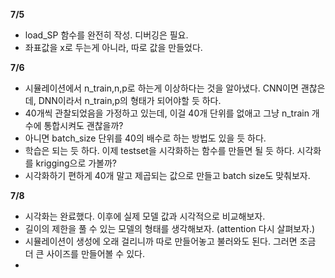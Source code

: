 **7/5**
- load_SP 함수를 완전히 작성. 디버깅은 필요.
- 좌표값을 x로 두는게 아니라, 따로 값을 만들었다. 


**7/6**
- 시뮬레이션에서 n_train,n,p로 하는게 이상하다는 것을 알아냈다. CNN이면 괜찮은데, DNN이라서 n_train,p의 형태가 되어야할 듯 하다. 
- 40개씩 관찰되었음을 가정하고 있는데, 이걸 40개 단위를 없애고 그냥 n_train 개수에 통합시켜도 괜찮을까?
- 아니면 batch_size 단위를 40의 배수로 하는 방법도 있을 듯 하다. 
- 학습은 되는 듯 하다. 이제 testset을 시각화하는 함수를 만들면 될 듯 하다. 시각화를 krigging으로 가볼까?
- 시각화하기 편하게 40개 말고 제곱되는 값으로 만들고 batch size도 맞춰보자. 

**7/8**
- 시각화는 완료했다. 이후에 실제 모델 값과 시각적으로 비교해보자. 
- 길이의 제한을 풀 수 있는 모델의 형태를 생각해보자. (attention 다시 살펴보자.)
- 시뮬레이션이 생성에 오래 걸리니까 따로 만들어놓고 불러와도 된다. 그러면 조금 더 큰 사이즈를 만들어볼 수 있다.  
- 